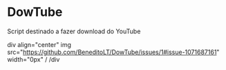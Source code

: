 # DowTube


Script destinado a fazer download do YouTube

div align="center"
img src="https://github.com/BeneditoLT/DowTube/issues/1#issue-1071687161" width="0px" /
/div

